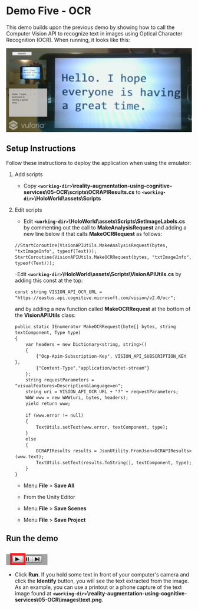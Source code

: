 # Demo Five - OCR

This demo builds upon the previous demo by showing how to call the Computer Vision API to recognize text in images using Optical Character Recognition (OCR). When running, it looks like this:

![demo-five](setup/demo5-running-resized-66.png)

## Setup Instructions

Follow these instructions to deploy the application when using the emulator:

1. Add scripts
   - Copy **`<working-dir>`\reality-augmentation-using-cognitive-services\05-OCR\scripts\OCRAPIResults.cs** to **`<working-dir>`\HoloWorld\assets\Scripts**

1. Edit scripts
   - Edit **`<working-dir>`\HoloWorld\assets\Scripts\SetImageLabels.cs** by commenting out the call to **MakeAnalysisRequest** and adding a new line below it that calls **MakeOCRRequest** as follows:
   ```
   //StartCoroutine(VisionAPIUtils.MakeAnalysisRequest(bytes, "txtImageInfo", typeof(Text)));
   StartCoroutine(VisionAPIUtils.MakeOCRRequest(bytes, "txtImageInfo", typeof(Text)));
   ```
   -Edit **`<working-dir>`\HoloWorld\assets\Scripts\VisionAPIUtils.cs** by adding this const at the top:
   ```
   const string VISION_API_OCR_URL = "https://eastus.api.cognitive.microsoft.com/vision/v2.0/ocr";
   ```
   and by adding a new function called **MakeOCRRequest** at the bottom of the **VisionAPIUtils** class:
   ```
   public static IEnumerator MakeOCRRequest(byte[] bytes, string textComponent, Type type)
   {
       var headers = new Dictionary<string, string>()
       {
           {"Ocp-Apim-Subscription-Key", VISION_API_SUBSCRIPTION_KEY },
           {"Content-Type","application/octet-stream"}
       };
       string requestParameters = "visualFeatures=Description&language=en";
       string uri = VISION_API_OCR_URL + "?" + requestParameters;
       WWW www = new WWW(uri, bytes, headers);
       yield return www;

       if (www.error != null)
       {
           TextUtils.setText(www.error, textComponent, type);
       }
       else
       {
           OCRAPIResults results = JsonUtility.FromJson<OCRAPIResults>(www.text);
           TextUtils.setText(results.ToString(), textComponent, type);
       }
   }
   ```
   - Menu **File** > **Save All**

   - From the Unity Editor
   - Menu **File** > **Save Scenes**
   - Menu **File** > **Save Project**

## Run the demo

  ![play](setup/play-labelled-resized-66.png)

  - Click **Run**. If you hold some text in front of your computer's camera and click the **Identify** button, you will see the text extracted from the image. As an example, you can use a printout or a phone capture of the text image found at **`<working-dir>`\reality-augmentation-using-cognitive-services\05-OCR\images\text.png**.
